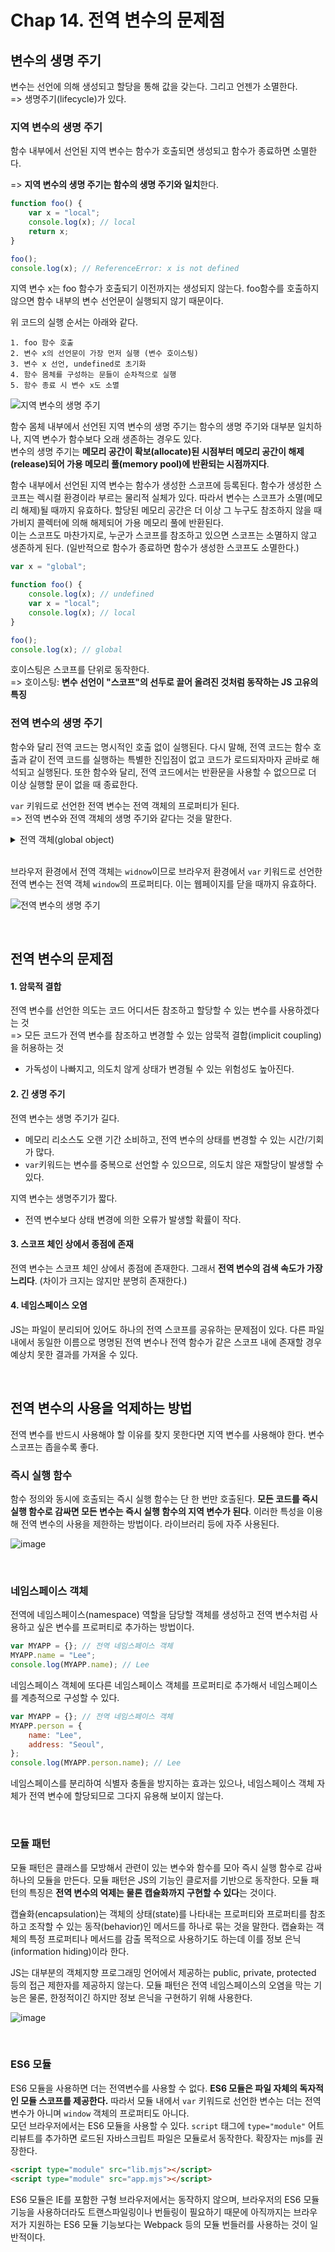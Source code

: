 # Chap 14. 전역 변수의 문제점

## 변수의 생명 주기

변수는 선언에 의해 생성되고 할당을 통해 값을 갖는다. 그리고 언젠가 소멸한다.  
=> 생명주기(lifecycle)가 있다.

### 지역 변수의 생명 주기

함수 내부에서 선언된 지역 변수는 함수가 호출되면 생성되고 함수가 종료하면 소멸한다.

=> **지역 변수의 생명 주기는 함수의 생명 주기와 일치**한다.

```js
function foo() {
    var x = "local";
    console.log(x); // local
    return x;
}

foo();
console.log(x); // ReferenceError: x is not defined
```

지역 변수 x는 foo 함수가 호출되기 이전까지는 생성되지 않는다. foo함수를 호출하지 않으면 함수 내부의 변수 선언문이 실행되지 않기 때문이다.

위 코드의 실행 순서는 아래와 같다.

```
1. foo 함수 호출
2. 변수 x의 선언문이 가장 먼저 실행 (변수 호이스팅)
3. 변수 x 선언, undefined로 초기화
4. 함수 몸체를 구성하는 문들이 순차적으로 실행
5. 함수 종료 시 변수 x도 소멸
```

![지역 변수의 생명 주기](https://velog.velcdn.com/images%2Fdev_jazziron%2Fpost%2F4447f2a0-fed3-4e19-98c9-506ee079c660%2Fimage.png)

함수 몸체 내부에서 선언된 지역 변수의 생명 주기는 함수의 생명 주기와 대부분 일치하나, 지역 변수가 함수보다 오래 생존하는 경우도 있다.  
변수의 생명 주기는 **메모리 공간이 확보(allocate)된 시점부터 메모리 공간이 해제(release)되어 가용 메모리 풀(memory pool)에 반환되는 시점까지다**.

함수 내부에서 선언된 지역 변수는 함수가 생성한 스코프에 등록된다. 함수가 생성한 스코프는 렉시컬 환경이라 부르는 물리적 실체가 있다. 따라서 변수는 스코프가 소멸(메모리 해제)될 때까지 유효하다. 할당된 메모리 공간은 더 이상 그 누구도 참조하지 않을 때 가비지 콜렉터에 의해 해제되어 가용 메모리 풀에 반환된다.  
이는 스코프도 마찬가지로, 누군가 스코프를 참조하고 있으면 스코프는 소멸하지 않고 생존하게 된다.
(일반적으로 함수가 종료하면 함수가 생성한 스코프도 소멸한다.)

```js
var x = "global";

function foo() {
    console.log(x); // undefined
    var x = "local";
    console.log(x); // local
}

foo();
console.log(x); // global
```

호이스팅은 스코프를 단위로 동작한다.  
=> 호이스팅: **변수 선언이 "스코프"의 선두로 끌어 올려진 것처럼 동작하는 JS 고유의 특징**

### 전역 변수의 생명 주기

함수와 달리 전역 코드는 명시적인 호출 없이 실행된다. 다시 말해, 전역 코드는 함수 호출과 같이 전역 코드를 실행하는 특별한 진입점이 없고 코드가 로드되자마자 곧바로 해석되고 실행된다. 또한 함수와 달리, 전역 코드에서는 반환문을 사용할 수 없으므로 더 이상 실행할 문이 없을 때 종료한다.

`var` 키워드로 선언한 전역 변수는 전역 객체의 프로퍼티가 된다.  
=> 전역 변수와 전역 객체의 생명 주기와 같다는 것을 말한다.

<details>
<summary>전역 객체(global object)</summary>

전역 객체는 코드가 실행되기 이전 단계에 JS 엔진에 의해 어떤 객체보다도 먼저 생성되는 특수한 객체다. 전역 객체는 client-side 환경(브라우저)에서는 `window`, server-side 환경(Node.js)에서는 `global`객체를 의미한다. 환경에 따라 전역 객체를 가리키는 다양한 식별자(window, self, this, frames, global)가 존재했으나 ES11에서 `globalThis`로 통일되었다.  
전역 객체는 표준 빌트인 객체(Object, String, Number, Function, Array...)와 환경에 따른 호스트 객체(클라이언트 Web API 또는 Node.js의 호스트 API), 그리고 var 키워드로 선언한 전역 변수와 전역 함수를 프로퍼티로 갖는다.

</details>
<br/>

브라우저 환경에서 전역 객체는 `widnow`이므로 브라우저 환경에서 `var` 키워드로 선언한 전역 변수는 전역 객체 `window`의 프로퍼티다. 이는 웹페이지를 닫을 때까지 유효하다.

![전역 변수의 생명 주기](https://velog.velcdn.com/images/kozel/post/174cf156-024b-4b68-b89e-4ec7393c8cbc/image.jpeg)

<br/>

## 전역 변수의 문제점

#### 1. **암묵적 결합**

전역 변수를 선언한 의도는 코드 어디서든 참조하고 할당할 수 있는 변수를 사용하겠다는 것  
=> 모든 코드가 전역 변수를 참조하고 변경할 수 있는 암묵적 결합(implicit coupling)을 허용하는 것

-   가독성이 나빠지고, 의도치 않게 상태가 변경될 수 있는 위험성도 높아진다.

#### 2. **긴 생명 주기**

전역 변수는 생명 주기가 길다.

-   메모리 리소스도 오랜 기간 소비하고, 전역 변수의 상태를 변경할 수 있는 시간/기회가 많다.
-   `var`키워드는 변수를 중복으로 선언할 수 있으므로, 의도치 않은 재할당이 발생할 수 있다.

지역 변수는 생명주기가 짧다.

-   전역 변수보다 상태 변경에 의한 오류가 발생할 확률이 작다.

#### 3. 스코프 체인 상에서 종점에 존재

전역 변수는 스코프 체인 상에서 종점에 존재한다. 그래서 **전역 변수의 검색 속도가 가장 느리다**. (차이가 크지는 않지만 분명히 존재한다.)

#### 4. 네임스페이스 오염

JS는 파일이 분리되어 있어도 하나의 전역 스코프를 공유하는 문제점이 있다. 다른 파일 내에서 동일한 이름으로 명명된 전역 변수나 전역 함수가 같은 스코프 내에 존재할 경우 예상치 못한 결과를 가져올 수 있다.

<br/>

## 전역 변수의 사용을 억제하는 방법

전역 변수를 반드시 사용해야 할 이유를 찾지 못한다면 지역 변수를 사용해야 한다. 변수 스코프는 좁을수록 좋다.

### 즉시 실행 함수

함수 정의와 동시에 호출되는 즉시 실행 함수는 단 한 번만 호출된다. **모든 코드를 즉시 실행 함수로 감싸면 모든 변수는 즉시 실행 함수의 지역 변수가 된다**. 이러한 특성을 이용해 전역 변수의 사용을 제한하는 방법이다. 라이브러리 등에 자주 사용된다.

![image](https://github.com/Record-of-memory/Record-of-memory-Android/assets/70802352/7f95c569-94f0-4cbb-9a4b-61ded97c3c58)

<br/>

### 네임스페이스 객체

전역에 네임스페이스(namespace) 역할을 담당할 객체를 생성하고 전역 변수처럼 사용하고 싶은 변수를 프로퍼티로 추가하는 방법이다.

```js
var MYAPP = {}; // 전역 네임스페이스 객체
MYAPP.name = "Lee";
console.log(MYAPP.name); // Lee
```

네임스페이스 객체에 또다른 네임스페이스 객체를 프로퍼티로 추가해서 네임스페이스를 계층적으로 구성할 수 있다.

```js
var MYAPP = {}; // 전역 네임스페이스 객체
MYAPP.person = {
    name: "Lee",
    address: "Seoul",
};
console.log(MYAPP.person.name); // Lee
```

네임스페이스를 분리하여 식별자 충돌을 방지하는 효과는 있으나, 네임스페이스 객체 자체가 전역 변수에 할당되므로 그다지 유용해 보이지 않는다.

<br/>

### 모듈 패턴

모듈 패턴은 클래스를 모방해서 관련이 있는 변수와 함수를 모아 즉시 실행 함수로 감싸 하나의 모듈을 만든다. 모듈 패턴은 JS의 기능인 클로저를 기반으로 동작한다. 모듈 패턴의 특징은 **전역 변수의 억제는 물론 캡슐화까지 구현할 수 있다**는 것이다.

캡슐화(encapsulation)는 객체의 상태(state)를 나타내는 프로퍼티와 프로퍼티를 참조하고 조작할 수 있는 동작(behavior)인 메서드를 하나로 묶는 것을 말한다. 캡슐화는 객체의 특정 프로퍼티나 메서드를 감출 목적으로 사용하기도 하는데 이를 정보 은닉(information hiding)이라 한다.

JS는 대부분의 객체지향 프로그래밍 언어에서 제공하는 public, private, protected 등의 접근 제한자를 제공하지 않는다. 모듈 패턴은 전역 네임스페이스의 오염을 막는 기능은 물론, 한정적이긴 하지만 정보 은닉을 구현하기 위해 사용한다.

![image](https://github.com/Record-of-memory/Record-of-memory-Android/assets/70802352/90ff929b-90ee-47df-b40a-29f2baaff0d5)

<br/>

### ES6 모듈

ES6 모듈을 사용하면 더는 전역변수를 사용할 수 없다. **ES6 모듈은 파일 자체의 독자적인 모듈 스코프를 제공한다.** 따라서 모듈 내에서 `var` 키워드로 선언한 변수는 더는 전역 변수가 아니며 `window` 객체의 프로퍼티도 아니다.  
모던 브라우저에서는 ES6 모듈을 사용할 수 있다. `script` 태그에 `type="module"` 어트리뷰트를 추가하면 로드된 자바스크립트 파일은 모듈로서 동작한다. 확장자는 mjs를 권장한다.

```html
<script type="module" src="lib.mjs"></script>
<script type="module" src="app.mjs"></script>
```

ES6 모듈은 IE를 포함한 구형 브라우저에서는 동작하지 않으며, 브라우저의 ES6 모듈 기능을 사용하더라도 트랜스파일링이나 번들링이 필요하기 때문에 아직까지는 브라우저가 지원하는 ES6 모듈 기능보다는 Webpack 등의 모듈 번들러를 사용하는 것이 일반적이다.
